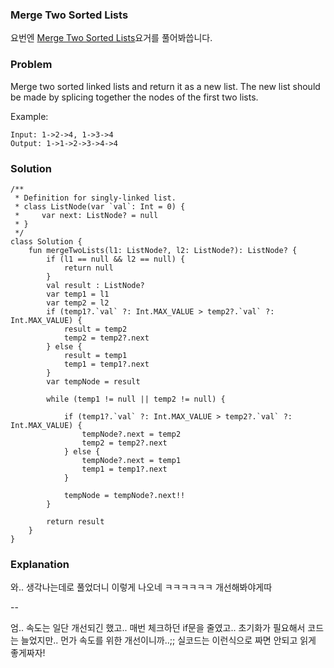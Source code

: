 ###  Merge Two Sorted Lists


요번엔 [Merge Two Sorted Lists](https://leetcode.com/problems/merge-two-sorted-lists/)요거를 풀어봐씁니다.

### Problem
Merge two sorted linked lists and return it as a new list. The new list should be made by splicing together the nodes of the first two lists.

Example:

```
Input: 1->2->4, 1->3->4
Output: 1->1->2->3->4->4
```
 

### Solution

```
/**
 * Definition for singly-linked list.
 * class ListNode(var `val`: Int = 0) {
 *     var next: ListNode? = null
 * }
 */
class Solution {
    fun mergeTwoLists(l1: ListNode?, l2: ListNode?): ListNode? {
        if (l1 == null && l2 == null) {
            return null
        }
        val result : ListNode?
        var temp1 = l1
        var temp2 = l2
        if (temp1?.`val` ?: Int.MAX_VALUE > temp2?.`val` ?: Int.MAX_VALUE) {
            result = temp2
            temp2 = temp2?.next
        } else {
            result = temp1
            temp1 = temp1?.next
        }
        var tempNode = result

        while (temp1 != null || temp2 != null) {

            if (temp1?.`val` ?: Int.MAX_VALUE > temp2?.`val` ?: Int.MAX_VALUE) {
                tempNode?.next = temp2
                temp2 = temp2?.next
            } else {
                tempNode?.next = temp1
                temp1 = temp1?.next
            }

            tempNode = tempNode?.next!!
        }

        return result
    }
}
```

### Explanation

와.. 생각나는데로 풀었더니 이렇게 나오네 ㅋㅋㅋㅋㅋㅋ 개선해봐야게따

--

엄.. 속도는 일단 개선되긴 했고.. 매번 체크하던 if문을 줄였고.. 초기화가 필요해서 코드는 늘었지만.. 먼가 속도를 위한 개선이니까..;; 실코드는 이런식으로 짜면 안되고 읽게 좋게짜자!